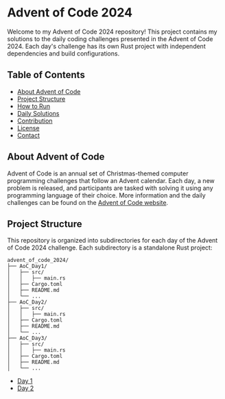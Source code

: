 # Advent of Code 2024

Welcome to my Advent of Code 2024 repository! This project contains my solutions to the daily coding challenges presented in the Advent of Code 2024. Each day's challenge has its own Rust project with independent dependencies and build configurations.

## Table of Contents

- [About Advent of Code](#about-advent-of-code)
- [Project Structure](#project-structure)
- [How to Run](#how-to-run)
- [Daily Solutions](#daily-solutions)
- [Contribution](#contribution)
- [License](#license)
- [Contact](#contact)

## About Advent of Code

Advent of Code is an annual set of Christmas-themed computer programming challenges that follow an Advent calendar. Each day, a new problem is released, and participants are tasked with solving it using any programming language of their choice. More information and the daily challenges can be found on the [Advent of Code website](https://adventofcode.com/2024).

## Project Structure

This repository is organized into subdirectories for each day of the Advent of Code 2024 challenge. Each subdirectory is a standalone Rust project:

```plaintext
advent_of_code_2024/
├── AoC_Day1/
│   ├── src/
│   │   ├── main.rs
│   ├── Cargo.toml
│   ├── README.md
│   └── ...
├── AoC_Day2/
│   ├── src/
│   │   ├── main.rs
│   ├── Cargo.toml
│   ├── README.md
│   └── ...
├── AoC_Day3/
│   ├── src/
│   │   ├── main.rs
│   ├── Cargo.toml
│   ├── README.md
│   └── ...
```
- [Day 1](https://github.com/Erik-Chan/AoC_2024/blob/main/AoC_Day1/README.md)
- [Day 2](https://github.com/Erik-Chan/AoC_2024/blob/main/AoC_Day2/README.md)